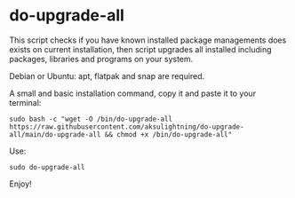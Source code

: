 # do-upgrade-all

This script checks if you have known installed package managements does exists on current installation, then script upgrades all installed including packages, libraries and programs on your system.

Debian or Ubuntu: apt, flatpak and snap are required.

A small and basic installation command, copy it and paste it to your terminal:

`sudo bash -c "wget -O /bin/do-upgrade-all https://raw.githubusercontent.com/aksulightning/do-upgrade-all/main/do-upgrade-all && chmod +x /bin/do-upgrade-all"`

Use:

`sudo do-upgrade-all`

Enjoy!

